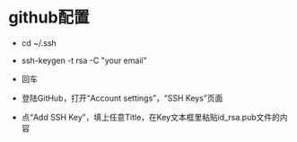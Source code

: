 # github配置

- cd ~/.ssh

- ssh-keygen -t rsa -C "your email"

- 回车

- 登陆GitHub，打开“Account settings”，“SSH Keys”页面

- 点“Add SSH Key”，填上任意Title，在Key文本框里粘贴id_rsa.pub文件的内容
